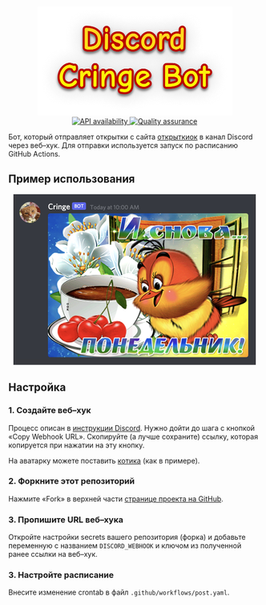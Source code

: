 <p align="center">
  <img height="217px" width="389px" src="./assets/logo@2x.png" alt="Logo" />
  <br>
  <a href="https://github.com/mishamyrt/discord-cringe-bot/actions/workflows/api.yaml">
    <img src="https://github.com/mishamyrt/discord-cringe-bot/actions/workflows/api.yaml/badge.svg" alt="API availability" />
  </a>
  <a href="https://github.com/mishamyrt/discord-cringe-bot/actions/workflows/test.yaml">
    <img src="https://github.com/mishamyrt/discord-cringe-bot/actions/workflows/test.yaml/badge.svg" alt="Quality assurance" />
  </a>
</p>

Бот, который отправляет открытки с сайта [открыткиок](https://otkritkiok.ru) в канал Discord через веб–хук. Для отправки используется запуск по расписанию GitHub Actions.

## Пример использования

<p align="center">
  <img width="484px" height="340px" src="./assets/example@2x.jpg" alt="Post example" />
</p>

## Настройка

### 1. Создайте веб–хук

Процесс описан в [инструкции Discord](https://support.discord.com/hc/en-us/articles/228383668-Intro-to-Webhooks). Нужно дойти до шага с кнопкой «Copy Webhook URL». Скопируйте (а лучше сохраните) ссылку, которая копируется при нажатии на эту кнопку.

На аватарку можете поставить [котика](./assets/avatar.jpg) (как в примере).

### 2. Форкните этот репозиторий

Нажмите «Fork» в верхней части [странице проекта на GitHub](https://github.com/mishamyrt/cross-code-review).

### 3. Пропишите URL веб–хука

Откройте настройки secrets вашего репозитория (форка) и добавьте переменную с названием `DISCORD_WEBHOOK` и ключом из полученной ранее ссылки на веб–хук.

### 3. Настройте расписание

Внесите изменение crontab в файл `.github/workflows/post.yaml`.
